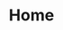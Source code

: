 ---
layout: page
title: Home
description: >
  The official Hydejack blog. Version updates, example content and how-to guides on how to blog with Jekyll.
  Open `index.html` to edit this text.
cover: true
---